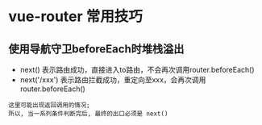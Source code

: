 # vue-router 常用技巧

## 使用导航守卫beforeEach时堆栈溢出
- next() 表示路由成功，直接进入to路由，不会再次调用router.beforeEach()
- next('/xxx') 表示路由拦截成功，重定向至xxx，会再次调用router.beforeEach()
```
这里可能出现返回调用的情况;
所以, 当一系列条件判断完后, 最终的出口必须是 next()
```

